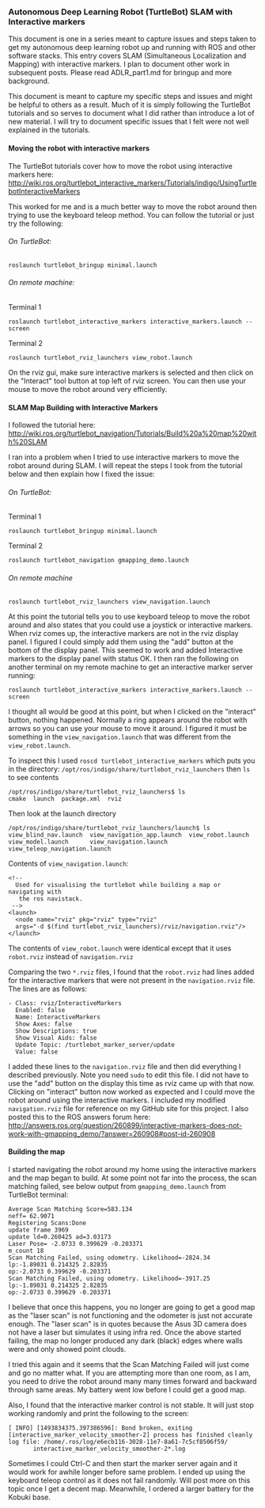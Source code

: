 

### Autonomous Deep Learning Robot (TurtleBot) SLAM with Interactive markers

This document is one in a series meant to capture issues and steps taken to get my autonomous deep learning robot up and running with ROS and other software stacks. This entry covers SLAM (Simultaneous Localization and Mapping) with interactive markers. I plan to document other work in subsequent posts. Please read ADLR_part1.md for bringup and more background.

This document is meant to capture my specific steps and issues and might be helpful to others as a result. Much of it is simply following the TurtleBot tutorials and so serves to document what I did rather than introduce a lot of new material. I will try to document specific issues that I felt were not well explained in the tutorials.

#### Moving the robot with interactive markers
The TurtleBot tutorials cover how to move the robot using interactive markers here:
http://wiki.ros.org/turtlebot_interactive_markers/Tutorials/indigo/UsingTurtlebotInteractiveMarkers

This worked for me and is a much better way to move the robot around then trying to use the keyboard teleop method. You can follow the tutorial or just try the following:

###### On TurtleBot:

`roslaunch turtlebot_bringup minimal.launch`

###### On remote machine:

Terminal 1

`roslaunch turtlebot_interactive_markers interactive_markers.launch --screen`

Terminal 2

`roslaunch turtlebot_rviz_launchers view_robot.launch`

On the rviz gui, make sure interactive markers is selected and then click on the "Interact" tool button at top left of rviz screen. You can then use your mouse to move the robot around very efficiently.

#### SLAM Map Building with Interactive Markers
I followed the tutorial here:
http://wiki.ros.org/turtlebot_navigation/Tutorials/Build%20a%20map%20with%20SLAM

I ran into a problem when I tried to use interactive markers to move the robot around during SLAM. I will repeat the steps I took from the tutorial below and then explain how I fixed the issue:

###### On TurtleBot:

Terminal 1

`roslaunch turtlebot_bringup minimal.launch`

Terminal 2

`roslaunch turtlebot_navigation gmapping_demo.launch`

###### On remote machine

`roslaunch turtlebot_rviz_launchers view_navigation.launch`

At this point the tutorial tells you to use keyboard teleop to move the robot around and also states that you could use a joystick or interactive markers. When rviz comes up, the interactive markers are not in the rviz display panel. I figured I could simply add them using the "add" button at the bottom of the display panel. This seemed to work and added Interactive markers to the display panel with status OK. I then ran the following on another terminal on my remote machine to get an interactive marker server running:

`roslaunch turtlebot_interactive_markers interactive_markers.launch --screen`

I thought all would be good at this point, but when I clicked on the "interact" button, nothing happened. Normally a ring appears  around the robot with arrows so you can use your mouse to move it around. I figured it must be something in the `view_navigation.launch` that was different from the `view_robot.launch`.

To inspect this I used `roscd turtlebot_interactive_markers` which puts you in the directory: `/opt/ros/indigo/share/turtlebot_rviz_launchers` then `ls` to see contents

```
/opt/ros/indigo/share/turtlebot_rviz_launchers$ ls
cmake  launch  package.xml  rviz
```
Then look at the launch directory
```
/opt/ros/indigo/share/turtlebot_rviz_launchers/launch$ ls
view_blind_nav.launch  view_navigation_app.launch  view_robot.launch
view_model.launch      view_navigation.launch      view_teleop_navigation.launch
```
Contents of `view_navigation.launch`:
```
<!--
  Used for visualising the turtlebot while building a map or navigating with
   the ros navistack.
 -->
<launch>
  <node name="rviz" pkg="rviz" type="rviz"
  args="-d $(find turtlebot_rviz_launchers)/rviz/navigation.rviz"/>
</launch>
```
The contents of `view_robot.launch` were identical except that it uses `robot.rviz` instead of `navigation.rviz`

Comparing the two `*.rviz` files, I found that the `robot.rviz` had lines added for the  interactive markers that were not present in the `navigation.rviz` file. The lines are as follows:

```
- Class: rviz/InteractiveMarkers
  Enabled: false
  Name: InteractiveMarkers
  Show Axes: false
  Show Descriptions: true
  Show Visual Aids: false
  Update Topic: /turtlebot_marker_server/update
  Value: false
  ```
I added these lines to the `navigation.rviz` file and then did everything I described previously. Note you need `sudo` to edit this file. I did not have to use the "add" button on the display this time as rviz came up with that now. Clicking on "interact" button now worked as expected and I could move the robot around using the interactive markers. I included my modified `navigation.rviz` file for reference on my GitHub site for this project. I also posted this to the ROS answers forum here:
http://answers.ros.org/question/260899/interactive-markers-does-not-work-with-gmapping_demo/?answer=260908#post-id-260908


#### Building the map
I started navigating the robot around my home using the interactive markers and the map began to build. At some point not far into the process, the scan matching failed, see below output from `gmapping_demo.launch` from TurtleBot terminal:
```
Average Scan Matching Score=583.134
neff= 62.9071
Registering Scans:Done
update frame 3969
update ld=0.260425 ad=3.03173
Laser Pose= -2.0733 0.399629 -0.203371
m_count 18
Scan Matching Failed, using odometry. Likelihood=-2824.34
lp:-1.89031 0.214325 2.82835
op:-2.0733 0.399629 -0.203371
Scan Matching Failed, using odometry. Likelihood=-3917.25
lp:-1.89031 0.214325 2.82835
op:-2.0733 0.399629 -0.203371
```
I believe that once this happens, you no longer are going to get a good map as the "laser scan" is not functioning and the odometer is just not accurate enough. The "laser scan" is in quotes because the Asus 3D camera does not have a laser but simulates it using infra red. Once the above started failing, the map no longer produced any dark (black) edges where walls were and only showed point clouds.

I tried this again and it seems that the Scan Matching Failed will just come and go no matter what. If you are attempting more than one room, as I am, you need to drive the robot around many many times forward and backward through same areas. My battery went low before I could get a good map.

Also, I found that the interactive marker control is not stable. It will just stop working randomly and print the following to the screen:

```
[ INFO] [1493834375.397386596]: Bond broken, exiting
[interactive_marker_velocity_smoother-2] process has finished cleanly
log file: /home/.ros/log/e6ecb116-3028-11e7-8a61-7c5cf8506f59/
       interactive_marker_velocity_smoother-2*.log
```
Sometimes I could Ctrl-C and then start the marker server again and it would  work for awhile longer before same problem. I ended up using the keyboard teleop control as it does not fail randomly. Will post  more on this topic once I get a decent map. Meanwhile, I ordered a larger battery for the Kobuki base. 
